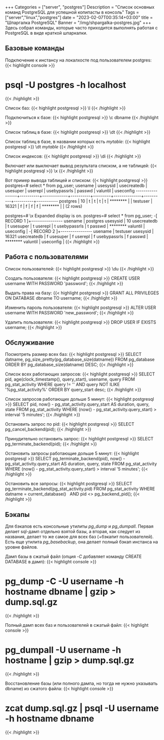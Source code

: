 +++
Categories = ["server", "postgres"]
Description = "Список основных команд PostgreSQL для успешной копипасты в консоль"
Tags = ["server","linux","postgres"]
date = "2023-02-07T00:35:14+03:00"
title = "Шпаргалка PostgreSQL"
Banner = "/img/shpargalka-postgres.jpg"
+++
Здесь собрал команды, которые часто приходится выполнять работая с PostgreSQL в виде краткой шпаркалки.
<!--more-->

## Базовые команды

Подключение к инстансу на локалхосте под пользователем postgres:
{{< highlight console >}}
# psql -U postgres -h localhost
{{< /highlight >}}

Список баз:
{{< highlight postgresql >}}
\l
{{< /highlight >}}

Подключиться к базе:
{{< highlight postgresql >}}
\c dbname
{{< /highlight >}}

Cписок таблиц в базе:
{{< highlight postgresql >}}
\dt
{{< /highlight >}}

Cписок таблиц в базе, в названии которых есть *mytable*:
{{< highlight postgresql >}}
\dt *mytable*
{{< /highlight >}}

Cписок индексов:
{{< highlight postgresql >}}
\di
{{< /highlight >}}


Включает или выключает вывод результата списком, а не таблицей:
{{< highlight postgresql >}}
\x
{{< /highlight >}}

Вот пример вывода таблицей и списком:
{{< highlight postgresql >}}
postgres=# select * from pg_user;
     usename     | usesysid | usecreatedb | usesuper | userepl | usebypassrls |  passwd  | valuntil | useconfig
-----------------+----------+-------------+----------+---------+--------------+----------+----------+-----------
 postgres        |       10 | t           | t        | t       | t            | ******** |          |
 testuser        |    16321 | f           | f        | f       | f            | ******** |          |
(2 rows)

postgres=# \x
Expanded display is on.
postgres=# select * from pg_user;
-[ RECORD 1 ]+----------------
usename      | postgres
usesysid     | 10
usecreatedb  | t
usesuper     | t
userepl      | t
usebypassrls | t
passwd       | ********
valuntil     |
useconfig    |
-[ RECORD 2 ]+----------------
usename      | testuser
usesysid     | 16321
usecreatedb  | f
usesuper     | f
userepl      | f
usebypassrls | f
passwd       | ********
valuntil     |
useconfig    |
{{< /highlight >}}


## Работа с пользователями

Список пользователей:
{{< highlight postgresql >}}
\du
{{< /highlight >}}

Создать пользователя:
{{< highlight postgresql >}}
CREATE USER username WITH PASSWORD 'password';
{{< /highlight >}}

Выдать права на базу:
{{< highlight postgresql >}}
GRANT ALL PRIVILEGES ON DATABASE dbname TO username;
{{< /highlight >}}

Изменить пароль пользователя:
{{< highlight postgresql >}}
ALTER USER username WITH PASSWORD 'new_password';
{{< /highlight >}}

Удалить пользователя:
{{< highlight postgresql >}}
DROP USER IF EXISTS username;
{{< /highlight >}}


## Обслуживание

Посмотреть размер всех баз:
{{< highlight postgresql >}}
SELECT datname, pg_size_pretty(pg_database_size(datname))
FROM pg_database
ORDER BY pg_database_size(datname) DESC;
{{< /highlight >}}

Список всех работающих запросов:
{{< highlight postgresql >}}
SELECT 
  pid,
  age(clock_timestamp(), query_start),
  usename,
  query 
FROM pg_stat_activity 
WHERE query != '<IDLE>' AND query NOT ILIKE '%pg_stat_activity%' 
ORDER BY query_start desc;
{{< /highlight >}}

Список запросов работающих дольше 5 минут:
{{< highlight postgresql >}}
SELECT
  pid,
  now() - pg_stat_activity.query_start AS duration,
  query,
  state
FROM pg_stat_activity
WHERE (now() - pg_stat_activity.query_start) > interval '5 minutes';
{{< /highlight >}}

Остановить запрос по pid:
{{< highlight postgresql >}}
SELECT pg_cancel_backend(pid);
{{< /highlight >}}

Принудительно остановить запрос:
{{< highlight postgresql >}}
SELECT pg_terminate_backend(pid);
{{< /highlight >}}

Остановить запросы работающие дольше 5 минут:
{{< highlight postgresql >}}
SELECT
  pg_terminate_backend(pid),
  now() - pg_stat_activity.query_start AS duration,
  query,
  state
FROM pg_stat_activity
WHERE (now() - pg_stat_activity.query_start) > interval '5 minutes';
{{< /highlight >}}

Остановить все запросы:
{{< highlight postgresql >}}
SELECT pg_terminate_backend(pg_stat_activity.pid)
FROM pg_stat_activity
WHERE datname = current_database()  
  AND pid <> pg_backend_pid();
{{< /highlight >}}

## Бэкапы

Для бэкапов есть консольные утилиты *pg_dump* и *pg_dumpall*. Первая делает sql-дамп отдельно взятой базы, а вторая, как следует из названия, делает то же самое для всех баз (+бэкапит пользователей). Есть еще утилита *pg_basebackup*, она делает полный бэкап инстанса на уровне файлов.

Дамп базы в сжатый файл (опция *-C* добавляет команду CREATE DATABASE в дамп):
{{< highlight console >}}
# pg_dump -C -U username -h hostname dbname | gzip > dump.sql.gz
{{< /highlight >}}

Полный дамп всех баз и пользователей в сжатый файл:
{{< highlight console >}}
# pg_dumpall -U username -h hostname | gzip > dump.sql.gz
{{< /highlight >}}

Восстановление базы (или полного дампа, но тогда не нужно указывать dbname) из сжатого файла:
{{< highlight console >}}
# zcat dump.sql.gz | psql -U username -h hostname dbname
{{< /highlight >}}

